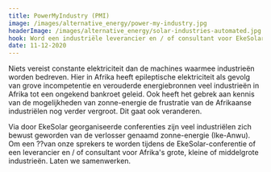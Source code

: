 ```yaml
---
title: PowerMyIndustry (PMI)
image: /images/alternative_energy/power-my-industry.jpg
headerImage: /images/alternative_energy/solar-industries-automated.jpg
hook: Word een industriële leverancier en / of consultant voor EkeSolar Unlimited.
date: 11-12-2020
---
```


Niets vereist constante elektriciteit dan de machines waarmee industrieën worden bedreven. Hier in Afrika heeft epileptische elektriciteit als gevolg van grove incompetentie en verouderde energiebronnen veel industrieën in Afrika tot een ongekend bankroet geleid. Ook heeft het gebrek aan kennis van de mogelijkheden van zonne-energie de frustratie van de Afrikaanse industriëlen nog verder vergroot. Dit gaat ook veranderen.

Via door EkeSolar georganiseerde conferenties zijn veel industriëlen zich bewust geworden van de verlosser genaamd zonne-energie (Ike-Anwu). Om een ??van onze sprekers te worden tijdens de EkeSolar-conferentie of een leverancier en / of consultant voor Afrika's grote, kleine of middelgrote industrieën. Laten we samenwerken.

